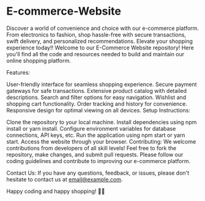 # E-commerce-Website
Discover a world of convenience and choice with our e-commerce platform. From electronics to fashion, shop hassle-free with secure transactions, swift delivery, and personalized recommendations. Elevate your shopping experience today!!
Welcome to our E-Commerce Website repository! Here you'll find all the code and resources needed to build and maintain our online shopping platform.

Features:

User-friendly interface for seamless shopping experience.
Secure payment gateways for safe transactions.
Extensive product catalog with detailed descriptions.
Search and filter options for easy navigation.
Wishlist and shopping cart functionality.
Order tracking and history for convenience.
Responsive design for optimal viewing on all devices.
Setup Instructions:

Clone the repository to your local machine.
Install dependencies using npm install or yarn install.
Configure environment variables for database connections, API keys, etc.
Run the application using npm start or yarn start.
Access the website through your browser.
Contributing:
We welcome contributions from developers of all skill levels! Feel free to fork the repository, make changes, and submit pull requests. Please follow our coding guidelines and contribute to improving our e-commerce platform.

Contact Us:
If you have any questions, feedback, or issues, please don't hesitate to contact us at email@example.com.

Happy coding and happy shopping! 🛒✨


